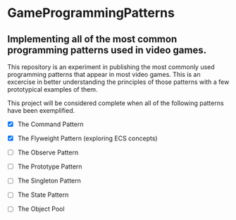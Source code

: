 # GameProgrammingPatterns
## Implementing all of the most common programming patterns used in video games.

This repository is an experiment in publishing the most commonly used programming patterns that appear in most video games. 
This is an excercise in better understanding the principles of those patterns with a few prototypical examples of them.

This project will be considered complete when all of the following patterns have been exemplified.


- [x] The Command Pattern
- [x] The Flyweight Pattern (exploring ECS concepts)
- [ ] The Observe Pattern
- [ ] The Prototype Pattern
- [ ] The Singleton Pattern 
- [ ] The State Pattern
- [ ] The Object Pool

